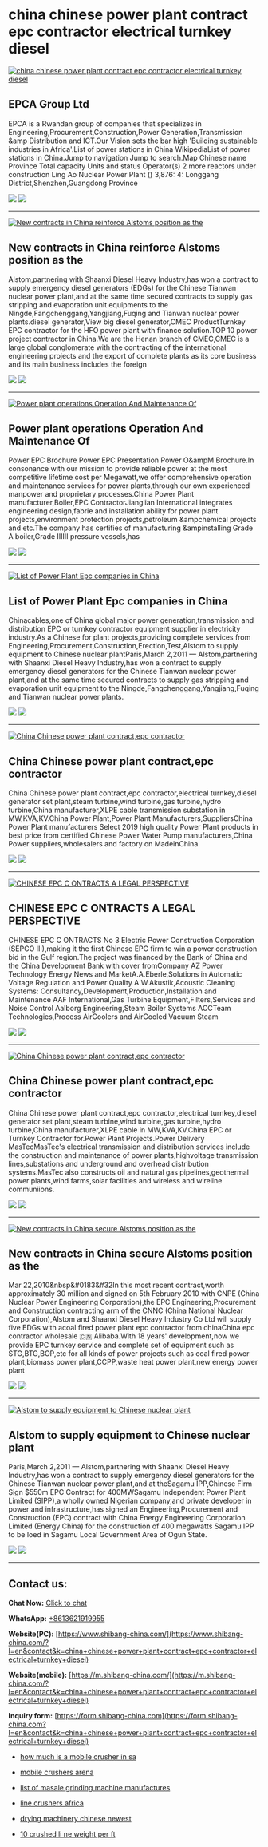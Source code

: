 # china chinese power plant contract epc contractor electrical turnkey diesel

<a href="https://swt.shibang-china.com/?l=en&img&k=china+chinese+power+plant+contract+epc+contractor+electrical+turnkey+diesel" target="_blank">![china chinese power plant contract epc contractor electrical turnkey diesel](http://static.shibang-china.com/all-800x300/1498.jpg)</a>

## EPCA Group Ltd
EPCA is a Rwandan group of companies that specializes in Engineering,Procurement,Construction,Power Generation,Transmission &amp Distribution and ICT.Our Vision sets the bar high 'Building sustainable industries in Africa'.List of power stations in China WikipediaList of power stations in China.Jump to navigation Jump to search.Map Chinese name Province Total capacity Units and status Operator(s) 2 more reactors under construction Ling Ao Nuclear Power Plant () 3,876: 4: Longgang District,Shenzhen,Guangdong Province


<a href="https://whatsapp.shibangsoft.com/WhatsApp.php" target="_blank" title="WhatsApp">![](http://static.shibang-china.com/icon/whatsapp.png)</a> <a href="https://swt.shibang-china.com/?l=en&icon&k=china+chinese+power+plant+contract+epc+contractor+electrical+turnkey+diesel" target="_blank">![](http://static.shibang-china.com/icon/chat-en.png)</a>

---

<a href="https://swt.shibang-china.com/?l=en&img&k=china+chinese+power+plant+contract+epc+contractor+electrical+turnkey+diesel" target="_blank">![New contracts in China reinforce Alstoms position as the](http://static.shibang-china.com/all-800x300/1193.jpg)</a>

## New contracts in China reinforce Alstoms position as the
Alstom,partnering with Shaanxi Diesel Heavy Industry,has won a contract to supply emergency diesel generators (EDGs) for the Chinese Tianwan nuclear power plant,and at the same time secured contracts to supply gas stripping and evaporation unit equipments to the Ningde,Fangchenggang,Yangjiang,Fuqing and Tianwan nuclear power plants.diesel generator,View big diesel generator,CMEC ProductTurnkey EPC contractor for the HFO power plant with finance solution.TOP 10 power project contractor in China.We are the Henan branch of CMEC,CMEC is a large global conglomerate with the contracting of the international engineering projects and the export of complete plants as its core business and its main business includes the foreign


<a href="https://whatsapp.shibangsoft.com/WhatsApp.php" target="_blank" title="WhatsApp">![](http://static.shibang-china.com/icon/whatsapp.png)</a> <a href="https://swt.shibang-china.com/?l=en&icon&k=china+chinese+power+plant+contract+epc+contractor+electrical+turnkey+diesel" target="_blank">![](http://static.shibang-china.com/icon/chat-en.png)</a>

---

<a href="https://swt.shibang-china.com/?l=en&img&k=china+chinese+power+plant+contract+epc+contractor+electrical+turnkey+diesel" target="_blank">![Power plant operations Operation And Maintenance Of](http://static.shibang-china.com/all-800x300/949.jpg)</a>

## Power plant operations Operation And Maintenance Of
Power EPC Brochure Power EPC Presentation Power O&ampM Brochure.In consonance with our mission to provide reliable power at the most competitive lifetime cost per Megawatt,we offer comprehensive operation and maintenance services for power plants,through our own experienced manpower and proprietary processes.China Power Plant manufacturer,Boiler,EPC ContractorJianglian International integrates engineering design,fabrie and installation ability for power plant projects,environment protection projects,petroleum &ampchemical projects and etc.The company has certifies of manufacturing &ampinstalling Grade A boiler,Grade IIIIII pressure vessels,has


<a href="https://whatsapp.shibangsoft.com/WhatsApp.php" target="_blank" title="WhatsApp">![](http://static.shibang-china.com/icon/whatsapp.png)</a> <a href="https://swt.shibang-china.com/?l=en&icon&k=china+chinese+power+plant+contract+epc+contractor+electrical+turnkey+diesel" target="_blank">![](http://static.shibang-china.com/icon/chat-en.png)</a>

---

<a href="https://swt.shibang-china.com/?l=en&img&k=china+chinese+power+plant+contract+epc+contractor+electrical+turnkey+diesel" target="_blank">![List of Power Plant Epc companies in China](http://static.shibang-china.com/all-800x300/1027.jpg)</a>

## List of Power Plant Epc companies in China
Chinacables,one of China global major power generation,transmission and distribution EPC or turnkey contractor equipment supplier in electricity industry.As a Chinese for plant projects,providing complete services from Engineering,Procurement,Construction,Erection,Test,Alstom to supply equipment to Chinese nuclear plantParis,March 2,2011 — Alstom,partnering with Shaanxi Diesel Heavy Industry,has won a contract to supply emergency diesel generators for the Chinese Tianwan nuclear power plant,and at the same time secured contracts to supply gas stripping and evaporation unit equipment to the Ningde,Fangchenggang,Yangjiang,Fuqing and Tianwan nuclear power plants.


<a href="https://whatsapp.shibangsoft.com/WhatsApp.php" target="_blank" title="WhatsApp">![](http://static.shibang-china.com/icon/whatsapp.png)</a> <a href="https://swt.shibang-china.com/?l=en&icon&k=china+chinese+power+plant+contract+epc+contractor+electrical+turnkey+diesel" target="_blank">![](http://static.shibang-china.com/icon/chat-en.png)</a>

---

<a href="https://swt.shibang-china.com/?l=en&img&k=china+chinese+power+plant+contract+epc+contractor+electrical+turnkey+diesel" target="_blank">![China Chinese power plant contract,epc contractor](http://static.shibang-china.com/all-800x300/1499.jpg)</a>

## China Chinese power plant contract,epc contractor
China Chinese power plant contract,epc contractor,electrical turnkey,diesel generator set plant,steam turbine,wind turbine,gas turbine,hydro turbine,China manufacturer,XLPE cable transmission substation in MW,KVA,KV.China Power Plant,Power Plant Manufacturers,SuppliersChina Power Plant manufacturers Select 2019 high quality Power Plant products in best price from certified Chinese Power Water Pump manufacturers,China Power suppliers,wholesalers and factory on MadeinChina


<a href="https://whatsapp.shibangsoft.com/WhatsApp.php" target="_blank" title="WhatsApp">![](http://static.shibang-china.com/icon/whatsapp.png)</a> <a href="https://swt.shibang-china.com/?l=en&icon&k=china+chinese+power+plant+contract+epc+contractor+electrical+turnkey+diesel" target="_blank">![](http://static.shibang-china.com/icon/chat-en.png)</a>

---

<a href="https://swt.shibang-china.com/?l=en&img&k=china+chinese+power+plant+contract+epc+contractor+electrical+turnkey+diesel" target="_blank">![CHINESE EPC C ONTRACTS A LEGAL PERSPECTIVE](http://static.shibang-china.com/all-800x300/563.jpg)</a>

## CHINESE EPC C ONTRACTS A LEGAL PERSPECTIVE
CHINESE EPC C ONTRACTS No 3 Electric Power Construction Corporation (SEPCO III),making it the first Chinese EPC firm to win a power construction bid in the Gulf region.The project was financed by the Bank of China and the China Development Bank with cover fromCompany AZ Power Technology Energy News and MarketA.A.Eberle,Solutions in Automatic Voltage Regulation and Power Quality A.W.Akustik,Acoustic Cleaning Systems: Consultancy,Development,Production,Installation and Maintenance AAF International,Gas Turbine Equipment,Filters,Services and Noise Control Aalborg Engineering,Steam Boiler Systems ACCTeam Technologies,Process AirCoolers and AirCooled Vacuum Steam


<a href="https://whatsapp.shibangsoft.com/WhatsApp.php" target="_blank" title="WhatsApp">![](http://static.shibang-china.com/icon/whatsapp.png)</a> <a href="https://swt.shibang-china.com/?l=en&icon&k=china+chinese+power+plant+contract+epc+contractor+electrical+turnkey+diesel" target="_blank">![](http://static.shibang-china.com/icon/chat-en.png)</a>

---

<a href="https://swt.shibang-china.com/?l=en&img&k=china+chinese+power+plant+contract+epc+contractor+electrical+turnkey+diesel" target="_blank">![China Chinese power plant contract,epc contractor](http://static.shibang-china.com/all-800x300/298.jpg)</a>

## China Chinese power plant contract,epc contractor
China Chinese power plant contract,epc contractor,electrical turnkey,diesel generator set plant,steam turbine,wind turbine,gas turbine,hydro turbine,China manufacturer,XLPE cable in MW,KVA,KV.China EPC or Turnkey Contractor for.Power Plant Projects.Power Delivery MasTecMasTec's electrical transmission and distribution services include the construction and maintenance of power plants,highvoltage transmission lines,substations and underground and overhead distribution systems.MasTec also constructs oil and natural gas pipelines,geothermal power plants,wind farms,solar facilities and wireless and wireline communiions.


<a href="https://whatsapp.shibangsoft.com/WhatsApp.php" target="_blank" title="WhatsApp">![](http://static.shibang-china.com/icon/whatsapp.png)</a> <a href="https://swt.shibang-china.com/?l=en&icon&k=china+chinese+power+plant+contract+epc+contractor+electrical+turnkey+diesel" target="_blank">![](http://static.shibang-china.com/icon/chat-en.png)</a>

---

<a href="https://swt.shibang-china.com/?l=en&img&k=china+chinese+power+plant+contract+epc+contractor+electrical+turnkey+diesel" target="_blank">![New contracts in China secure Alstoms position as the](http://static.shibang-china.com/all-800x300/454.jpg)</a>

## New contracts in China secure Alstoms position as the
Mar 22,2010&nbsp&#0183&#32In this most recent contract,worth approximately 30 million and signed on 5th February 2010 with CNPE (China Nuclear Power Engineering Corporation),the EPC Engineering,Procurement and Construction contracting arm of the CNNC (China National Nuclear Corporation),Alstom and Shaanxi Diesel Heavy Industry Co Ltd will supply five EDGs with acoal fired power plant epc contractor from chinaChina epc contractor wholesale 🇨🇳 Alibaba.With 18 years' development,now we provide EPC turnkey service and complete set of equipment such as STG,BTG,BOP,etc for all kinds of power projects such as coal fired power plant,biomass power plant,CCPP,waste heat power plant,new energy power plant


<a href="https://whatsapp.shibangsoft.com/WhatsApp.php" target="_blank" title="WhatsApp">![](http://static.shibang-china.com/icon/whatsapp.png)</a> <a href="https://swt.shibang-china.com/?l=en&icon&k=china+chinese+power+plant+contract+epc+contractor+electrical+turnkey+diesel" target="_blank">![](http://static.shibang-china.com/icon/chat-en.png)</a>

---

<a href="https://swt.shibang-china.com/?l=en&img&k=china+chinese+power+plant+contract+epc+contractor+electrical+turnkey+diesel" target="_blank">![Alstom to supply equipment to Chinese nuclear plant](http://static.shibang-china.com/all-800x300/1311.jpg)</a>

## Alstom to supply equipment to Chinese nuclear plant
Paris,March 2,2011 — Alstom,partnering with Shaanxi Diesel Heavy Industry,has won a contract to supply emergency diesel generators for the Chinese Tianwan nuclear power plant,and at theSagamu IPP,Chinese Firm Sign $550m EPC Contract for 400MWSagamu Independent Power Plant Limited (SIPP),a wholly owned Nigerian company,and private developer in power and infrastructure,has signed an Engineering,Procurement and Construction (EPC) contract with China Energy Engineering Corporation Limited (Energy China) for the construction of 400 megawatts Sagamu IPP to be loed in Sagamu Local Government Area of Ogun State.


<a href="https://whatsapp.shibangsoft.com/WhatsApp.php" target="_blank" title="WhatsApp">![](http://static.shibang-china.com/icon/whatsapp.png)</a> <a href="https://swt.shibang-china.com/?l=en&icon&k=china+chinese+power+plant+contract+epc+contractor+electrical+turnkey+diesel" target="_blank">![](http://static.shibang-china.com/icon/chat-en.png)</a>

---
## Contact us:

**Chat Now:** [Click to chat](https://swt.shibang-china.com?l=en&contact&k=china+chinese+power+plant+contract+epc+contractor+electrical+turnkey+diesel)

**WhatsApp:**  [+8613621919955](https://whatsapp.shibangsoft.com/WhatsApp.php)

**Website(PC):** [https://www.shibang-china.com/](https://www.shibang-china.com/?l=en&contact&k=china+chinese+power+plant+contract+epc+contractor+electrical+turnkey+diesel)

**Website(mobile):** [https://m.shibang-china.com/](https://m.shibang-china.com/?l=en&contact&k=china+chinese+power+plant+contract+epc+contractor+electrical+turnkey+diesel)

**Inquiry form:** [https://form.shibang-china.com](https://form.shibang-china.com?l=en&contact&k=china+chinese+power+plant+contract+epc+contractor+electrical+turnkey+diesel)

* [how much is a mobile crusher in sa](../114/how%20much%20is%20a%20mobile%20crusher%20in%20sa.md)

* [mobile crushers arena](../118/mobile%20crushers%20arena.md)

* [list of masale grinding machine manufactures](../111/list%20of%20masale%20grinding%20machine%20manufactures.md)

* [line crushers africa](../113/line%20crushers%20africa.md)

* [drying machinery chinese newest](../124/drying%20machinery%20chinese%20newest.md)

* [10 crushed li ne weight per ft](../121/10%20crushed%20li%20ne%20weight%20per%20ft.md)